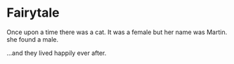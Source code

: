 # Fairytale

Once upon a time there was a cat. It was a female but her name was Martin.
she found a male.


...and they lived happily ever after.

